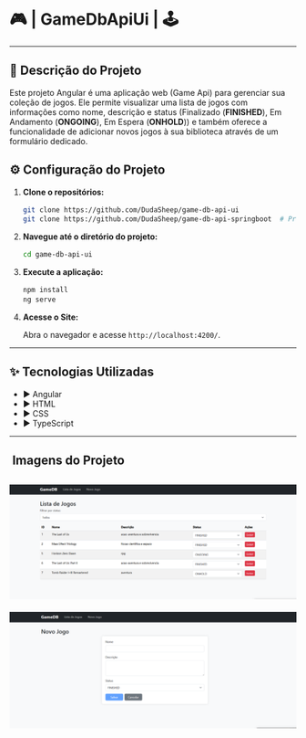 # 🎮 | GameDbApiUi | 🕹️ 


---

## 🚀 Descrição do Projeto
Este projeto Angular é uma aplicação web (Game Api) para gerenciar sua coleção de jogos. Ele permite visualizar uma lista de jogos com informações como nome, descrição e status (Finalizado (**FINISHED**), Em Andamento (**ONGOING**), Em Espera (**ONHOLD**)) e também oferece a funcionalidade de adicionar novos jogos à sua biblioteca através de um formulário dedicado.

## ⚙️ Configuração do Projeto

1.  **Clone o repositórios:**

    ```bash
    git clone https://github.com/DudaSheep/game-db-api-ui
    git clone https://github.com/DudaSheep/game-db-api-springboot  # Projeto Game Api 
    ```

2.  **Navegue até o diretório do projeto:**

    ```bash
    cd game-db-api-ui
    ```

3.  **Execute a aplicação:**

    ```bash
    npm install
    ng serve
    ```

4.  **Acesse o Site:**

    Abra o navegador e acesse `http://localhost:4200/`.

---

## ️✨ Tecnologias Utilizadas

- ▶️ Angular  
- ▶️ HTML 
- ▶️ CSS  
- ▶️ TypeScript 

---

## ️ Imagens do Projeto

![ListadeJogos](/src/assets/img/img1.PNG)
---
![CadastrodeJogos](/src/assets/img/img2.PNG)